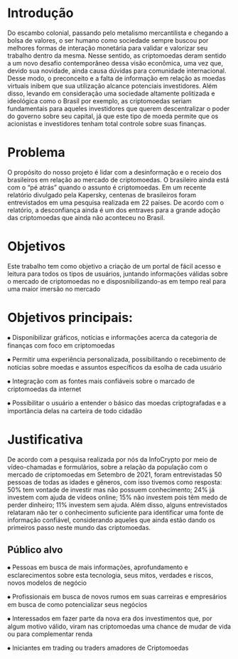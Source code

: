 # Introdução

Do escambo colonial, passando pelo metalismo mercantilista e chegando a bolsa de valores, o ser humano como sociedade sempre buscou por melhores formas de interação monetária para validar e valorizar seu trabalho dentro da mesma. Nesse sentido, as criptomoedas deram sentido a um novo desafio contemporâneo dessa visão econômica, uma vez que, devido sua novidade, ainda causa dúvidas para comunidade internacional. Desse modo, o preconceito e a falta de informação em relação as moedas virtuais inibem que sua utilização alcance potenciais investidores.
Além disso, levando em consideração uma sociedade altamente politizada e ideológica como o Brasil por exemplo, as criptomoedas seriam fundamentais para aqueles investidores que querem descentralizar o poder do governo sobre seu capital, já que este tipo de moeda permite que os acionistas e investidores tenham total controle sobre suas finanças.

# Problema

O propósito do nosso projeto é lidar com a desinformação e o receio dos brasileiros em relação ao mercado de criptomoedas. O brasileiro ainda está com o “pé atrás” quando o assunto é criptomoedas. Em um recente relatório divulgado pela Kapersky, centenas de brasileiros foram entrevistados em uma pesquisa realizada em 22 países. De acordo com o relatório, a desconfiança ainda é um dos entraves para a grande adoção das criptomoedas que ainda não aconteceu no Brasil.

# Objetivos

Este trabalho tem como objetivo a criação de um portal de fácil acesso e leitura para todos os tipos de usuários, juntando informações válidas sobre o mercado de criptomoedas no e disposnibilizando-as em tempo real para uma maior imersão no mercado 

# Objetivos principais:

⦁ Disponibilizar gráficos, notícias e informações acerca da categoria de finanças com foco em criptomoedas

⦁	Permitir uma experiência personalizada, possibilitando o recebimento de notícias sobre moedas e assuntos específicos da esolha de cada usuário

⦁	Integração com as fontes mais confiáveis sobre o marcado de criptomoedas da internet

⦁ Possibilitar o usuário a entender o básico das moedas criptografadas e a importância delas na carteira de todo cidadão



# Justificativa
De acordo com a pesquisa realizada por nós da InfoCrypto por meio de vídeo-chamadas e formulários, sobre a relação da população com o mercado de criptomoedas em Setembro de 2021, foram entrevistadas 50 pessoas de todas as idades e gêneros, com isso tivemos como resposta: 50% tem vontade de investir mas não possuem conhecimento; 24% já investem com ajuda de vídeos online; 15% não investem pois têm medo de perder dinheiro; 11% investem sem ajuda.
Além disso, alguns entrevistados relataram não ter o conhecimento suficiente para identificar uma fonte de informação confiável, considerando aqueles que ainda estão dando os primeiros passo neste mundo das criptomoedas.


## Público alvo

⦁	Pessoas em busca de mais informações, aprofundamento e esclarecimentos sobre esta tecnologia, seus mitos, verdades e riscos, novos modelos de negócio 

⦁ Profissionais em busca de novos rumos em suas carreiras e empresários em busca de como potencializar seus negócios

⦁	Interessados em fazer parte da nova era dos investimentos que, por algum motivo válido, viram nas criptomoedas uma chance de mudar de vida ou para complementar renda 

⦁	Iniciantes em trading ou traders amadores de Criptomoedas


